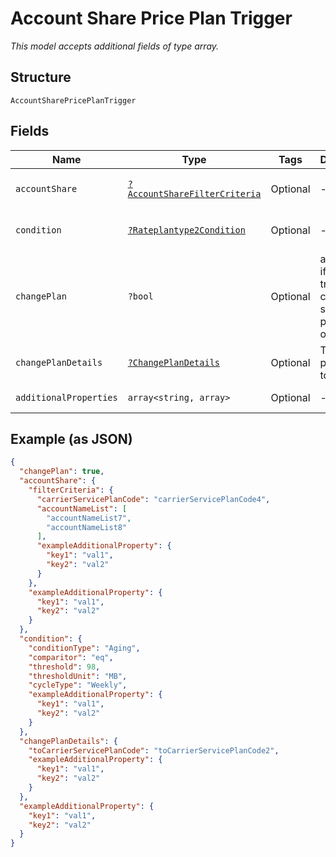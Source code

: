 
# Account Share Price Plan Trigger

*This model accepts additional fields of type array.*

## Structure

`AccountSharePricePlanTrigger`

## Fields

| Name | Type | Tags | Description | Getter | Setter |
|  --- | --- | --- | --- | --- | --- |
| `accountShare` | [`?AccountShareFilterCriteria`](../../doc/models/account-share-filter-criteria.md) | Optional | - | getAccountShare(): ?AccountShareFilterCriteria | setAccountShare(?AccountShareFilterCriteria accountShare): void |
| `condition` | [`?Rateplantype2Condition`](../../doc/models/rateplantype-2-condition.md) | Optional | - | getCondition(): ?Rateplantype2Condition | setCondition(?Rateplantype2Condition condition): void |
| `changePlan` | `?bool` | Optional | a flag to set if the trigger changes service plans, true, or not, false | getChangePlan(): ?bool | setChangePlan(?bool changePlan): void |
| `changePlanDetails` | [`?ChangePlanDetails`](../../doc/models/change-plan-details.md) | Optional | The service plan code to switch to | getChangePlanDetails(): ?ChangePlanDetails | setChangePlanDetails(?ChangePlanDetails changePlanDetails): void |
| `additionalProperties` | `array<string, array>` | Optional | - | findAdditionalProperty(string key): array | additionalProperty(string key, array value): void |

## Example (as JSON)

```json
{
  "changePlan": true,
  "accountShare": {
    "filterCriteria": {
      "carrierServicePlanCode": "carrierServicePlanCode4",
      "accountNameList": [
        "accountNameList7",
        "accountNameList8"
      ],
      "exampleAdditionalProperty": {
        "key1": "val1",
        "key2": "val2"
      }
    },
    "exampleAdditionalProperty": {
      "key1": "val1",
      "key2": "val2"
    }
  },
  "condition": {
    "conditionType": "Aging",
    "comparitor": "eq",
    "threshold": 98,
    "thresholdUnit": "MB",
    "cycleType": "Weekly",
    "exampleAdditionalProperty": {
      "key1": "val1",
      "key2": "val2"
    }
  },
  "changePlanDetails": {
    "toCarrierServicePlanCode": "toCarrierServicePlanCode2",
    "exampleAdditionalProperty": {
      "key1": "val1",
      "key2": "val2"
    }
  },
  "exampleAdditionalProperty": {
    "key1": "val1",
    "key2": "val2"
  }
}
```

